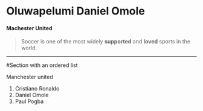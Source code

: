 # Oluwapelumi Daniel Omole

#### Machester United

> Soccer is one of the most widely **supported** and **loved** sports in the world.

***

#Section with an ordered list

Manchester united

1. Cristiano Ronaldo
2. Daniel Omole
3. Paul Pogba



